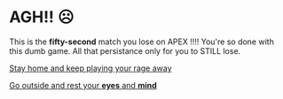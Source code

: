 # AGH!! ☹️
This is the **fifty-second** match you lose on APEX !!!!
You're so done with this dumb game. All that persistance only for you to STILL lose.


[Stay home and keep playing your rage away](stay-home.md)

[Go outside and rest your **eyes** and **mind**](player-meets-person.md)
